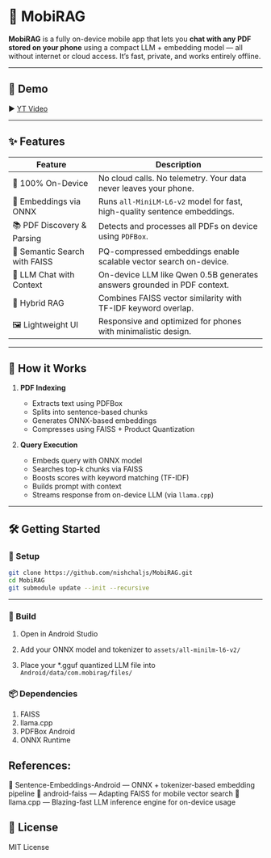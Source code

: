 # 📱 MobiRAG

**MobiRAG** is a fully on-device mobile app that lets you **chat with any PDF stored on your phone** using a compact LLM + embedding model — all without internet or cloud access. It’s fast, private, and works entirely offline.

---

## 🎥 Demo

▶️ [YT Video](https://youtube.com/shorts/8FJI6Fewlgc?feature=share)

---

## ✨ Features

| Feature                         | Description |
|----------------------------------|-------------|
| 🔐 100% On-Device                | No cloud calls. No telemetry. Your data never leaves your phone. |
| 🧠 Embeddings via ONNX          | Runs `all-MiniLM-L6-v2` model for fast, high-quality sentence embeddings. |
| 📚 PDF Discovery & Parsing      | Detects and processes all PDFs on device using `PDFBox`. |
| 🔎 Semantic Search with FAISS   | PQ-compressed embeddings enable scalable vector search on-device. |
| 💬 LLM Chat with Context        | On-device LLM like Qwen 0.5B generates answers grounded in PDF context. |
| 🔁 Hybrid RAG                   | Combines FAISS vector similarity with TF-IDF keyword overlap. |
| 🖼️ Lightweight UI              | Responsive and optimized for phones with minimalistic design. |

---

## 🚀 How it Works

1. **PDF Indexing**
   - Extracts text using PDFBox
   - Splits into sentence-based chunks
   - Generates ONNX-based embeddings
   - Compresses using FAISS + Product Quantization

2. **Query Execution**
   - Embeds query with ONNX model
   - Searches top-k chunks via FAISS
   - Boosts scores with keyword matching (TF-IDF)
   - Builds prompt with context
   - Streams response from on-device LLM (via `llama.cpp`)

---

## 🛠️ Getting Started

### 🔧 Setup

```bash
git clone https://github.com/nishchaljs/MobiRAG.git
cd MobiRAG
git submodule update --init --recursive
```
---

### 📲 Build
1. Open in Android Studio

2. Add your ONNX model and tokenizer to ```assets/all-minilm-l6-v2/```

3. Place your *.gguf quantized LLM file into ```Android/data/com.mobirag/files/```

### 📦 Dependencies
1. FAISS
2. llama.cpp
3. PDFBox Android
4. ONNX Runtime

## References:
🔗 Sentence-Embeddings-Android — ONNX + tokenizer-based embedding pipeline
🔗 android-faiss — Adapting FAISS for mobile vector search
🔗 llama.cpp — Blazing-fast LLM inference engine for on-device usage

## 📜 License
MIT License
